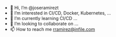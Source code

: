- 👋 Hi, I’m @joseramirezt
- 👀 I’m interested in CI/CD, Docker, Kubernetes, ...
- 🌱 I’m currently learning CI/CD ...
- 💞️ I’m looking to collaborate on ...
- 📫 How to reach me rramirez@infile.com

<!---
joseramirezt/joseramirezt is a ✨ special ✨ repository because its `README.md` (this file) appears on your GitHub profile.
You can click the Preview link to take a look at your changes.
--->
